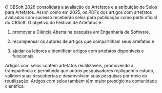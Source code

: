 O CBSoft 2026 consolidará a avaliação de Artefatos e a atribuição de Selos para Artefatos. Assim como em 2025, os PDFs dos artigos com artefatos avaliados com sucesso receberão selos para publicação como parte oficial do CBSoft. O objetivo do Festival de Artefatos é 

1. promover a Ciência Aberta na pesquisa em Engenharia de Software, 

2. recompensar os autores de artigos que compartilham seus artefatos e 

3. ajudar os leitores a identificar artigos com artefatos disponíveis e funcionais. 

Artigos com selos contêm artefatos reutilizáveis, promovendo a transparência e permitindo que outros pesquisadores repliquem o estudo, validem suas descobertas e desenvolvam suas pesquisas por meio da reutilização. Artigos com selos também têm maior prestígio na comunidade científica.